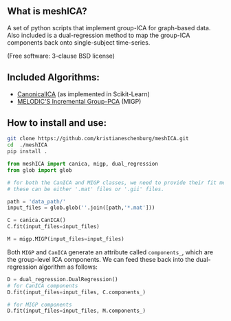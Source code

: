 ## What is meshICA?

A set of python scripts that implement group-ICA for graph-based data.  Also included is a dual-regression method to map the group-ICA components back onto single-subject time-series.

(Free software: 3-clause BSD license)

## Included Algorithms:
* [CanonicalICA](https://www.ncbi.nlm.nih.gov/pubmed/20153834) (as implemented in Scikit-Learn)
* [MELODIC'S Incremental Group-PCA](https://www.ncbi.nlm.nih.gov/pmc/articles/PMC4289914/) (MIGP)

## How to install and use:

```bash
git clone https://github.com/kristianeschenburg/meshICA.git
cd  ./meshICA
pip install .
```

```python
from meshICA import canica, migp, dual_regression
from glob import glob

# for both the CanICA and MIGP classes, we need to provide their fit methods with a list of files
# these can be either '.mat' files or '.gii' files.

path = 'data_path/'
input_files = glob.glob(''.join([path,'*.mat']))

C = canica.CanICA()
C.fit(input_files=input_files)

M = migp.MIGP(input_files=input_files)
```

Both ```MIGP``` and ```CanICA``` generate an attribute called ```components_```, which are the group-level ICA components.  We can feed these back into the dual-regression algorithm as follows:

```python
D = dual_regression.DualRegression()
# for CanICA components
D.fit(input_files=input_files, C.components_)

# for MIGP components
D.fit(input_files=input_files, M.components_)
```
